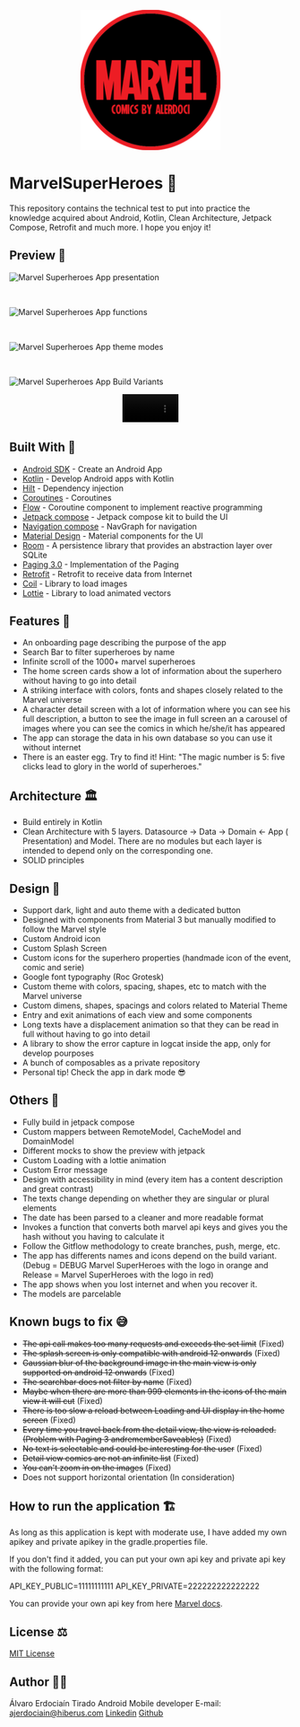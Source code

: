 <p align="center">
    <img alt="Marvel App Logo" src="app/src/main/ic_launcher-playstore.png" width=250px/>
</p>

# MarvelSuperHeroes 🦸‍

This repository contains the technical test to put into practice the knowledge acquired about Android, Kotlin, Clean Architecture, Jetpack Compose, Retrofit and much more. I hope you enjoy it!

## Preview 📱

![Marvel Superheroes App presentation](https://github-production-user-asset-6210df.s3.amazonaws.com/108676373/289721472-1686f9a7-e792-4b8c-90ed-8c299adef94f.png?X-Amz-Algorithm=AWS4-HMAC-SHA256&X-Amz-Credential=AKIAIWNJYAX4CSVEH53A%2F20231212%2Fus-east-1%2Fs3%2Faws4_request&X-Amz-Date=20231212T021720Z&X-Amz-Expires=300&X-Amz-Signature=e4e25b95480dbc663545239c218c12123121b4d457d640adb0487ea9c87ceb17&X-Amz-SignedHeaders=host&actor_id=0&key_id=0&repo_id=0)

<br>

![Marvel Superheroes App functions](https://github-production-user-asset-6210df.s3.amazonaws.com/108676373/289721474-74a3f1f9-d168-40ae-8082-b404acc72d1d.png?X-Amz-Algorithm=AWS4-HMAC-SHA256&X-Amz-Credential=AKIAIWNJYAX4CSVEH53A%2F20231212%2Fus-east-1%2Fs3%2Faws4_request&X-Amz-Date=20231212T021833Z&X-Amz-Expires=300&X-Amz-Signature=2e0ca0df6706b12d9517dee760c6b66a89655b20410635bb139fc356abef2207&X-Amz-SignedHeaders=host&actor_id=0&key_id=0&repo_id=0)

<br>

![Marvel Superheroes App theme modes](https://github-production-user-asset-6210df.s3.amazonaws.com/108676373/289721479-0eb3859a-36e6-48e9-81f2-fe161d41c0b1.png?X-Amz-Algorithm=AWS4-HMAC-SHA256&X-Amz-Credential=AKIAIWNJYAX4CSVEH53A%2F20231212%2Fus-east-1%2Fs3%2Faws4_request&X-Amz-Date=20231212T021834Z&X-Amz-Expires=300&X-Amz-Signature=934ca727ba27e679cab37e52fd1e24ace634b6ac353c38a88de4326c9eb0bc13&X-Amz-SignedHeaders=host&actor_id=0&key_id=0&repo_id=0)

<br>

![Marvel Superheroes App Build Variants](https://github-production-user-asset-6210df.s3.amazonaws.com/108676373/289725397-f0e1aea2-1f72-4fa6-b11f-73eeb41f61ce.png?X-Amz-Algorithm=AWS4-HMAC-SHA256&X-Amz-Credential=AKIAIWNJYAX4CSVEH53A%2F20231212%2Fus-east-1%2Fs3%2Faws4_request&X-Amz-Date=20231212T022409Z&X-Amz-Expires=300&X-Amz-Signature=355d71bfdfa1890c57f865753e2f3ab37a98ff0bf855e657a97bff9157464039&X-Amz-SignedHeaders=host&actor_id=0&key_id=0&repo_id=0)

<div align="center">
<video width="100" src="https://gist.github.com/assets/108676373/8d1798be-e97f-4cd5-8062-4ba1363954b0">
</video>
</div>

## Built With 🔨

- [Android SDK](https://developer.android.com/) - Create an Android App
- [Kotlin](https://developer.android.com/kotlin) - Develop Android apps with Kotlin
- [Hilt](https://dagger.dev/hilt) - Dependency injection
- [Coroutines](https://kotlinlang.org/docs/coroutines-overview.html) - Coroutines
- [Flow](https://developer.android.com/kotlin/flow?hl=es-419/) - Coroutine component to implement reactive programming
- [Jetpack compose](https://developer.android.com/develop/ui/views/layout/declaring-layout) - Jetpack compose kit to build the UI
- [Navigation compose](https://developer.android.com/jetpack/compose/navigation?hl=es-419) - NavGraph for navigation
- [Material Design](https://m3.material.io/) - Material components for the UI
- [Room](https://developer.android.com/jetpack/androidx/releases/room) - A persistence library that provides an abstraction layer over SQLite
- [Paging 3.0](https://developer.android.com/topic/libraries/architecture/paging/v3-overview?hl=es-419) - Implementation of the Paging
- [Retrofit](https://square.github.io/retrofit/) - Retrofit to receive data from Internet
- [Coil](https://coil-kt.github.io/coil/) - Library to load images
- [Lottie](https://github.com/airbnb/lottie-android) - Library to load animated vectors

## Features 🧩

- An onboarding page describing the purpose of the app
- Search Bar to filter superheroes by name
- Infinite scroll of the 1000+ marvel superheroes
- The home screen cards show a lot of information about the superhero without having to go into detail
- A striking interface with colors, fonts and shapes closely related to the Marvel universe
- A character detail screen with a lot of information where you can see his full description, a button to see the image in full screen an a carousel of images where you can see the comics in which he/she/it has appeared
- The app can storage the data in his own database so you can use it without internet
- There is an easter egg. Try to find it! Hint: "The magic number is 5: five clicks lead to glory in the world of superheroes."

## Architecture 🏛️

- Build entirely in Kotlin
- Clean Architecture with 5 layers. Datasource -> Data -> Domain <- App ( Presentation) and Model. There are no modules but each layer is intended to depend only on the corresponding one.
- SOLID principles

## Design 🎨

- Support dark, light and auto theme with a dedicated button
- Designed with components from Material 3 but manually modified to follow the Marvel style
- Custom Android icon
- Custom Splash Screen
- Custom icons for the superhero properties (handmade icon of the event, comic and serie)
- Google font typography (Roc Grotesk)
- Custom theme with colors, spacing, shapes, etc to match with the Marvel universe
- Custom dimens, shapes, spacings and colors related to Material Theme
- Entry and exit animations of each view and some components
- Long texts have a displacement animation so that they can be read in full without having to go into detail
- A library to show the error capture in logcat inside the app, only for develop pourposes
- A bunch of composables as a private repository
- Personal tip! Check the app in dark mode 😎

## Others 👾

- Fully build in jetpack compose
- Custom mappers between RemoteModel, CacheModel and DomainModel
- Different mocks to show the preview with jetpack
- Custom Loading with a lottie animation
- Custom Error message
- Design with accessibility in mind (every item has a content description and great contrast)
- The texts change depending on whether they are singular or plural elements
- The date has been parsed to a cleaner and more readable format
- Invokes a function that converts both marvel api keys and gives you the hash without you having to calculate it
- Follow the Gitflow methodology to create branches, push, merge, etc.
- The app has differents names and icons depend on the build variant. (Debug = DEBUG Marvel SuperHeroes with the logo in orange and Release = Marvel SuperHeroes with the logo in red)
- The app shows when you lost internet and when you recover it.
- The models are parcelable

## Known bugs to fix 😅

- ~~The api call makes too many requests and exceeds the set limit~~ (Fixed)
- ~~The splash screen is only compatible with android 12 onwards~~ (Fixed)
- ~~Gaussian blur of the background image in the main view is only supported on android 12 onwards~~ (Fixed)
- ~~The searchbar does not filter by name~~ (Fixed)
- ~~Maybe when there are more than 999 elements in the icons of the main view it will cut~~ (Fixed)
- ~~There is too slow a reload between Loading and UI display in the home screen~~ (Fixed)
- ~~Every time you travel back from the detail view, the view is reloaded. (Problem with Paging 3 andrememberSaveables)~~ (Fixed)
- ~~No text is selectable and could be interesting for the user~~ (Fixed)
- ~~Detail view comics are not an infinite list~~ (Fixed)
- ~~You can't zoom in on the images~~ (Fixed)
- Does not support horizontal orientation (In consideration)

## How to run the application 🏗️

As long as this application is kept with moderate use, I have added my own apikey and private apikey in the gradle.properties file.

If you don't find it added, you can put your own api key and private api key with the following format:

API_KEY_PUBLIC=11111111111
API_KEY_PRIVATE=222222222222222

You can provide your own api key from
here [Marvel docs](https://developer.marvel.com/documentation/getting_started).

## License ⚖️

[MIT License](License.txt)

## Author 🧑‍💻

Álvaro Erdociaín Tirado
Android Mobile developer
E-mail: ajerdociain@hiberus.com
[Linkedin](https://www.linkedin.com/in/alvaroerdociain)
[Github](https://github.com/AlvaroErd?)
